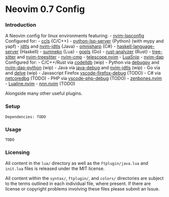 # Neovim 0.7 Config


### Introduction

A Neovim config for linux environments featuring:
    - [nvim-lspconfig]()
        Configured for:
            - [ccls](https://github.com/MaskRay/ccls) {C/C++}
            - [python-lsp-server](https://github.com/python-lsp/python-lsp-server) {Python} (with mypy and yapf)
            - [jdtls](https://github.com/eclipse/eclipse.jdt.ls) and [nvim-jdtls](https://github.com/mfussenegger/nvim-jdtls) {Java}
            - [omnisharp](https://github.com/OmniSharp/omnisharp-roslyn) {C#}
            - [haskell-language-server](https://github.com/haskell/haskell-language-server) {Haskell}
            - [sumneko](https://github.com/sumneko/lua-language-server) {Lua}
            - [gopls]() {Go}
            - [rust-analyzer]() {Rust}
    - [tree-sitter](https://github.com/tree-sitter/tree-sitter) and [nvim-treesitter](https://github.com/nvim-treesitter/nvim-treesitter)
    - [nvim-cmp](https://github.com/hrsh7th/nvim-cmp)
    - [telescope.nvim](https://github.com/nvim-telescope/telescope.nvim)
    - [LuaSnip](https://github.com/L3MON4D3/LuaSnip)
    - [nvim-dap](https://github.com/mfussenegger/nvim-dap)
        Configured for:
            - C/C++/Rust via [codelldb](https://github.com/vadimcn/vscode-lldb) (wip)
            - Python via [debugpy]() and [nvim-dap-python]() (wip)
            - Java via [java-debug]() and [nvim-jdtls]() (wip)
            - Go via and [delve]() (wip)
            - Javascript Firefox [vscode-firefox-debug]() (TODO)
            - C# via [netcoredbg]() (TODO)
            - PHP via [vscode-php-debug]() (TODO)
    - [zenbones.nvim](https://github.com/mcchrish/zenbones.nvim)
    - [Lualine.nvim](https://github.com/nvim-lualine/lualine.nvim)
    - [nnn.nvim](https://github.com/luukvbaal/nnn.nvim) (TODO)

Alongside many other useful plugins.

### Setup

    Dependencies: TODO

### Usage

    TODO

### Licensing

All content in the `lua/` directory as well as the `ftplugin/java.lua` and `init.lua` files is released under the MIT license.

All content within the `syntax/`, `ftplugin/`, and `colors/` directories are subject to the terms outlined in each individual file, where present. If there are license or copyright problems involving these files please submit an Issue.
